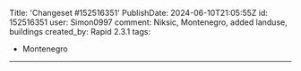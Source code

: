 Title: 'Changeset #152516351'
PublishDate: 2024-06-10T21:05:55Z
id: 152516351
user: Simon0997
comment: Niksic, Montenegro, added landuse, buildings
created_by: Rapid 2.3.1
tags:
- Montenegro

---

